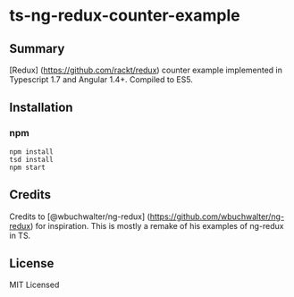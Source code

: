 # ts-ng-redux-counter-example

## Summary

[Redux] (https://github.com/rackt/redux) counter example implemented in Typescript 1.7 and Angular 1.4+. Compiled to ES5.

## Installation

### npm

```
npm install
tsd install
npm start
```

## Credits

Credits to [@wbuchwalter/ng-redux] (https://github.com/wbuchwalter/ng-redux) for inspiration. 
This is mostly a remake of his examples of ng-redux in TS.

## License

MIT Licensed
